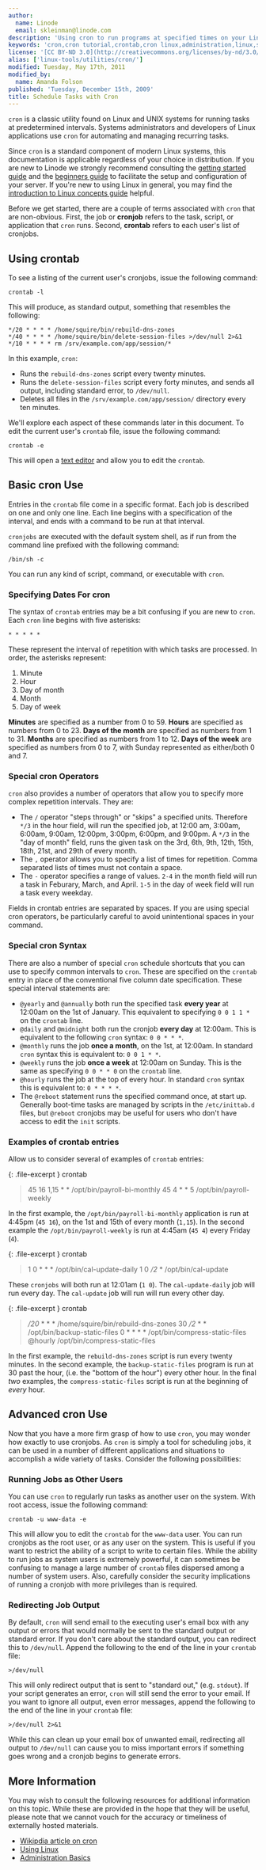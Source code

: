 ```yaml
---
author:
  name: Linode
  email: skleinman@linode.com
description: 'Using cron to run programs at specified times on your Linux server.'
keywords: 'cron,cron tutorial,crontab,cron linux,administration,linux,systems,automation'
license: '[CC BY-ND 3.0](http://creativecommons.org/licenses/by-nd/3.0/us/)'
alias: ['linux-tools/utilities/cron/']
modified: Tuesday, May 17th, 2011
modified_by:
  name: Amanda Folson
published: 'Tuesday, December 15th, 2009'
title: Schedule Tasks with Cron
---
```


`cron` is a classic utility found on Linux and UNIX systems for running tasks at predetermined intervals. Systems administrators and developers of Linux applications use `cron` for automating and managing recurring tasks.

Since `cron` is a standard component of modern Linux systems, this documentation is applicable regardless of your choice in distribution. If you are new to Linode we strongly recommend consulting the [getting started guide](/docs/getting-started/) and the [beginners guide](/docs/beginners-guide) to facilitate the setup and configuration of your server. If you're new to using Linux in general, you may find the [introduction to Linux concepts guide](/docs/tools-reference/introduction-to-linux-concepts) helpful.

Before we get started, there are a couple of terms associated with `cron` that are non-obvious. First, the job or **cronjob** refers to the task, script, or application that `cron` runs. Second, **crontab** refers to each user's list of cronjobs.

Using crontab
-------------

To see a listing of the current user's cronjobs, issue the following command:

    crontab -l

This will produce, as standard output, something that resembles the following:

    */20 * * * * /home/squire/bin/rebuild-dns-zones
    */40 * * * * /home/squire/bin/delete-session-files >/dev/null 2>&1
    */10 * * * * rm /srv/example.com/app/session/*

In this example, `cron`:

-   Runs the `rebuild-dns-zones` script every twenty minutes.
-   Runs the `delete-session-files` script every forty minutes, and sends all output, including standard error, to `/dev/null`.
-   Deletes all files in the `/srv/example.com/app/session/` directory every ten minutes.

We'll explore each aspect of these commands later in this document. To edit the current user's `crontab` file, issue the following command:

    crontab -e

This will open a [text editor](/docs/using-linux/administration-basics#how_to_edit_text_interactively) and allow you to edit the `crontab`.

Basic cron Use
--------------

Entries in the `crontab` file come in a specific format. Each job is described on one and only one line. Each line begins with a specification of the interval, and ends with a command to be run at that interval.

`cronjobs` are executed with the default system shell, as if run from the command line prefixed with the following command:

    /bin/sh -c

You can run any kind of script, command, or executable with `cron`.

### Specifying Dates For cron

The syntax of `crontab` entries may be a bit confusing if you are new to `cron`. Each `cron` line begins with five asterisks:

    * * * * *

These represent the interval of repetition with which tasks are processed. In order, the asterisks represent:

1.  Minute
2.  Hour
3.  Day of month
4.  Month
5.  Day of week

**Minutes** are specified as a number from 0 to 59. **Hours** are specified as numbers from 0 to 23. **Days of the month** are specified as numbers from 1 to 31. **Months** are specified as numbers from 1 to 12. **Days of the week** are specified as numbers from 0 to 7, with Sunday represented as either/both 0 and 7.

### Special cron Operators

`cron` also provides a number of operators that allow you to specify more complex repetition intervals. They are:

-   The `/` operator "steps through" or "skips" a specified units. Therefore `*/3` in the hour field, will run the specified job, at 12:00 am, 3:00am, 6:00am, 9:00am, 12:00pm, 3:00pm, 6:00pm, and 9:00pm. A `*/3` in the "day of month" field, runs the given task on the 3rd, 6th, 9th, 12th, 15th, 18th, 21st, and 29th of every month.
-   The `,` operator allows you to specify a list of times for repetition. Comma separated lists of times must not contain a space.
-   The `-` operator specifies a range of values. `2-4` in the month field will run a task in Feburary, March, and April. `1-5` in the day of week field will run a task every weekday.

Fields in crontab entries are separated by spaces. If you are using special cron operators, be particularly careful to avoid unintentional spaces in your command.

### Special cron Syntax

There are also a number of special `cron` schedule shortcuts that you can use to specify common intervals to `cron`. These are specified on the `crontab` entry in place of the conventional five column date specification. These special interval statements are:

-   `@yearly` and `@annually` both run the specified task **every year** at 12:00am on the 1st of January. This equivalent to specifying `0 0 1 1 *` on the `crontab` line.
-   `@daily` and `@midnight` both run the cronjob **every day** at 12:00am. This is equivalent to the following `cron` syntax: `0 0 * * *`.
-   `@monthly` runs the job **once a month**, on the 1st, at 12:00am. In standard `cron` syntax this is equivalent to: `0 0 1 * *`.
-   `@weekly` runs the job **once a week** at 12:00am on Sunday. This is the same as specifying `0 0 * * 0` on the `crontab` line.
-   `@hourly` runs the job at the top of every hour. In standard `cron` syntax this is equivalent to: `0 * * * *`.
-   The `@reboot` statement runs the specified command once, at start up. Generally boot-time tasks are managed by scripts in the `/etc/inittab.d` files, but `@reboot` cronjobs may be useful for users who don't have access to edit the `init` scripts.

### Examples of crontab entries

Allow us to consider several of examples of `crontab` entries:

{: .file-excerpt }
crontab

> 45 16 1,15 \* \* /opt/bin/payroll-bi-monthly 45 4 \* \* 5 /opt/bin/payroll-weekly

In the first example, the `/opt/bin/payroll-bi-monthly` application is run at 4:45pm (`45 16`), on the 1st and 15th of every month (`1,15`). In the second example the `/opt/bin/payroll-weekly` is run at 4:45am (`45 4`) every Friday (`4`).

{: .file-excerpt }
crontab

> 1 0 \* \* \* /opt/bin/cal-update-daily 1 0 */2* \* /opt/bin/cal-update

These `cronjobs` will both run at 12:01am (`1 0`). The `cal-update-daily` job will run every day. The `cal-update` job will run will run every other day.

{: .file-excerpt }
crontab

> */20* \* \* \* /home/squire/bin/rebuild-dns-zones 30 */2* \* \* /opt/bin/backup-static-files 0 \* \* \* \* /opt/bin/compress-static-files @hourly /opt/bin/compress-static-files

In the first example, the `rebuild-dns-zones` script is run every twenty minutes. In the second example, the `backup-static-files` program is run at 30 past the hour, (i.e. the "bottom of the hour") every other hour. In the final *two* examples, the `compress-static-files` script is run at the beginning of *every* hour.

Advanced cron Use
-----------------

Now that you have a more firm grasp of how to use `cron`, you may wonder how exactly to use cronjobs. As `cron` is simply a tool for scheduling jobs, it can be used in a number of different applications and situations to accomplish a wide variety of tasks. Consider the following possibilities:

### Running Jobs as Other Users

You can use `cron` to regularly run tasks as another user on the system. With root access, issue the following command:

    crontab -u www-data -e

This will allow you to edit the `crontab` for the `www-data` user. You can run cronjobs as the root user, or as any user on the system. This is useful if you want to restrict the ability of a script to write to certain files. While the ability to run jobs as system users is extremely powerful, it can sometimes be confusing to manage a large number of `crontab` files dispersed among a number of system users. Also, carefully consider the security implications of running a cronjob with more privileges than is required.

### Redirecting Job Output

By default, `cron` will send email to the executing user's email box with any output or errors that would normally be sent to the standard output or standard error. If you don't care about the standard output, you can redirect this to `/dev/null`. Append the following to the end of the line in your `crontab` file:

    >/dev/null

This will only redirect output that is sent to "standard out," (e.g. `stdout`). If your script generates an error, `cron` will still send the error to your email. If you want to ignore all output, even error messages, append the following to the end of the line in your `crontab` file:

    >/dev/null 2>&1

While this can clean up your email box of unwanted email, redirecting all output to `/dev/null` can cause you to miss important errors if something goes wrong and a cronjob begins to generate errors.

More Information
----------------

You may wish to consult the following resources for additional information on this topic. While these are provided in the hope that they will be useful, please note that we cannot vouch for the accuracy or timeliness of externally hosted materials.

- [Wikipdia article on cron](http://en.wikipedia.org/wiki/Cron)
- [Using Linux](/docs/using-linux)
- [Administration Basics](/docs/using-linux/administration-basics)



